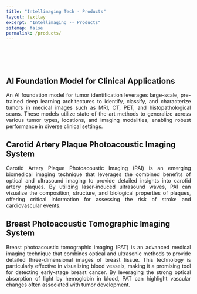```yaml
---
title: "Intellimaging Tech - Products"
layout: textlay
excerpt: "Intellimaging -- Products"
sitemap: false
permalink: /products/
---
```




<br/>
<br/>
<br/>
<!--# products-->

## AI Foundation Model for Clinical Applications
<p style="text-align: justify;">An AI foundation model for tumor identification leverages large-scale, pre-trained deep learning architectures to identify, classify, and characterize tumors in medical images such as MRI, CT, PET, and histopathological scans. These models utilize state-of-the-art methods to generalize across various tumor types, locations, and imaging modalities, enabling robust performance in diverse clinical settings.</p>

## Carotid Artery Plaque Photoacoustic Imaging System
<p style="text-align: justify;">Carotid Artery Plaque Photoacoustic Imaging (PAI) is an emerging biomedical imaging technique that leverages the combined benefits of optical and ultrasound imaging to provide detailed insights into carotid artery plaques. By utilizing laser-induced ultrasound waves, PAI can visualize the composition, structure, and biological properties of plaques, offering critical information for assessing the risk of stroke and cardiovascular events.</p>

## Breast Photoacoustic Tomographic Imaging System
<p style="text-align: justify;">Breast photoacoustic tomographic imaging (PAT) is an advanced medical imaging technique that combines optical and ultrasonic methods to provide detailed three-dimensional images of breast tissue. This technology is particularly effective in visualizing blood vessels, making it a promising tool for detecting early-stage breast cancer. By leveraging the strong optical absorption of light by hemoglobin in blood, PAT can highlight vascular changes often associated with tumor development.</p>




